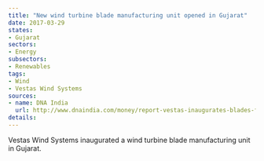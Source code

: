 ```yaml
---
title: "New wind turbine blade manufacturing unit opened in Gujarat"
date: 2017-03-29
states:
- Gujarat
sectors:
- Energy
subsectors:
- Renewables
tags:
- Wind
- Vestas Wind Systems
sources:
- name: DNA India
  url: http://www.dnaindia.com/money/report-vestas-inaugurates-blades-factory-in-gujarat-under-make-in-india-initiative-2368299
details:
---
```


Vestas Wind Systems inaugurated a wind turbine blade manufacturing unit in Gujarat.

